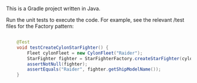 This is a Gradle project written in Java.

Run the unit tests to execute the code. For example, see the relevant /test files for the Factory pattern: 

```java

    @Test
    void testCreateCylonStarFighter() {
        Fleet cylonFleet = new CylonFleet("Raider");
        StarFighter fighter = StarFighterFactory.createStarFighter(cylonFleet);
        assertNotNull(fighter);
        assertEquals("Raider", fighter.getShipModelName());
    }

```
